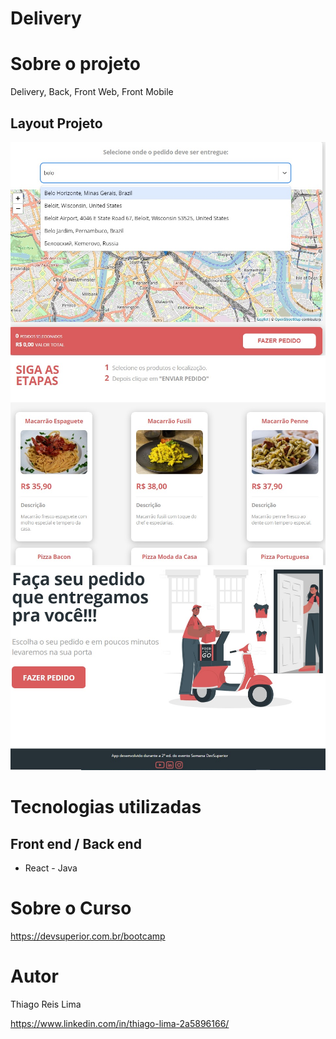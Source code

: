 # Delivery
  

# Sobre o projeto
  Delivery, Back, Front Web, Front Mobile

## Layout Projeto
![Mobile 1](https://github.com/Thiago771414/imagensProjetos/blob/main/slices/mobile/SDS2_01.jpg) ![Mobile 2](https://github.com/Thiago771414/imagensProjetos/blob/main/slices/mobile/SDS2_02.jpg)![Mobile 3](https://github.com/Thiago771414/imagensProjetos/blob/main/slices/mobile/SDS2_03.jpg)

# Tecnologias utilizadas

## Front end / Back end
- React - Java

# Sobre o Curso
https://devsuperior.com.br/bootcamp

# Autor

Thiago Reis Lima

https://www.linkedin.com/in/thiago-lima-2a5896166/
